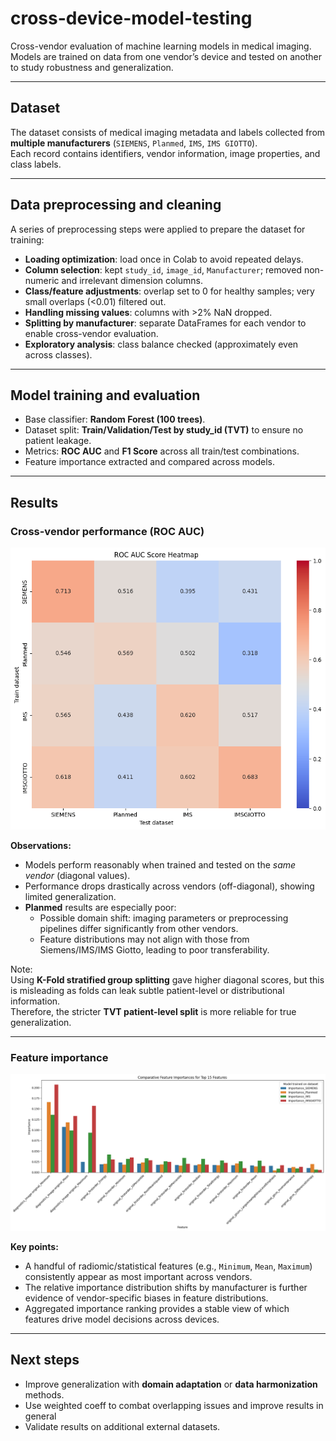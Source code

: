 # cross-device-model-testing

Cross-vendor evaluation of machine learning models in medical imaging.  
Models are trained on data from one vendor’s device and tested on another to study robustness and generalization.

---

## Dataset

The dataset consists of medical imaging metadata and labels collected from **multiple manufacturers** (`SIEMENS`, `Planmed`, `IMS`, `IMS GIOTTO`).  
Each record contains identifiers, vendor information, image properties, and class labels.

---

## Data preprocessing and cleaning

A series of preprocessing steps were applied to prepare the dataset for training:

- **Loading optimization**: load once in Colab to avoid repeated delays.  
- **Column selection**: kept `study_id`, `image_id`, `Manufacturer`; removed non-numeric and irrelevant dimension columns.  
- **Class/feature adjustments**: overlap set to 0 for healthy samples; very small overlaps (<0.01) filtered out.  
- **Handling missing values**: columns with >2% NaN dropped.  
- **Splitting by manufacturer**: separate DataFrames for each vendor to enable cross-vendor evaluation.  
- **Exploratory analysis**: class balance checked (approximately even across classes).

---

## Model training and evaluation

- Base classifier: **Random Forest (100 trees)**.  
- Dataset split: **Train/Validation/Test by study_id (TVT)** to ensure no patient leakage.  
- Metrics: **ROC AUC** and **F1 Score** across all train/test combinations.  
- Feature importance extracted and compared across models.

---

## Results

### Cross-vendor performance (ROC AUC)

![ROC AUC Heatmap](images/auc_heatmap.png)

**Observations:**
- Models perform reasonably when trained and tested on the *same vendor* (diagonal values).  
- Performance drops drastically across vendors (off-diagonal), showing limited generalization.  
- **Planmed** results are especially poor:
  - Possible domain shift: imaging parameters or preprocessing pipelines differ significantly from other vendors.
  - Feature distributions may not align with those from Siemens/IMS/IMS Giotto, leading to poor transferability.


Note:  
Using **K-Fold stratified group splitting** gave higher diagonal scores, but this is misleading as folds can leak subtle patient-level or distributional information.  
Therefore, the stricter **TVT patient-level split** is more reliable for true generalization.

---

### Feature importance

![Top 15 Features](images/top_features.png)

**Key points:**
- A handful of radiomic/statistical features (e.g., `Minimum`, `Mean`, `Maximum`) consistently appear as most important across vendors.  
- The relative importance distribution shifts by manufacturer is further evidence of vendor-specific biases in feature distributions.  
- Aggregated importance ranking provides a stable view of which features drive model decisions across devices.

---

## Next steps

- Improve generalization with **domain adaptation** or **data harmonization** methods.  
- Use weighted coeff to combat overlapping issues and improve results in general
- Validate results on additional external datasets.

